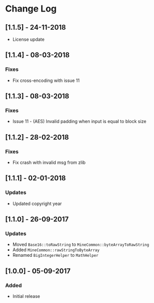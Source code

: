 # Change Log

## [1.1.5] - 24-11-2018
- License update

## [1.1.4] - 08-03-2018
### Fixes
- Fix cross-encoding with issue 11

## [1.1.3] - 08-03-2018
### Fixes
- Issue 11 - (AES) Invalid padding when input is equal to block size

## [1.1.2] - 28-02-2018
### Fixes
- Fix crash with invalid msg from zlib

## [1.1.1] - 02-01-2018
### Updates
- Updated copyright year

## [1.1.0] - 26-09-2017
### Updates
- Moved `Base16::toRawString` to `MineCommon::byteArrayToRawString`
- Added `MineCommon::rawStringToByteArray`
- Renamed `BigIntegerHelper` to `MathHelper`

## [1.0.0] - 05-09-2017
### Added
- Initial release
